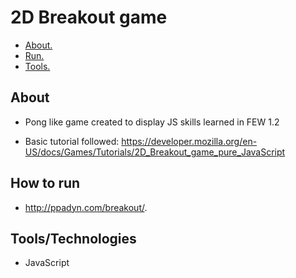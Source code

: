 # 2D Breakout game

* [ About. ](#about)
* [ Run. ](#run)
* [ Tools. ](#tool)

<a name="about"></a>
## About

- Pong like game created to display JS skills learned in FEW 1.2

- Basic tutorial followed: https://developer.mozilla.org/en-US/docs/Games/Tutorials/2D_Breakout_game_pure_JavaScript

<a name="run"></a>
## How to run
- http://ppadyn.com/breakout/.

<a name="tool"></a>
## Tools/Technologies
- JavaScript
